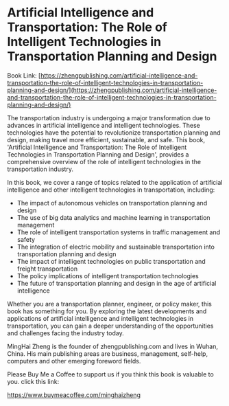 # Artificial Intelligence and Transportation: The Role of Intelligent Technologies in Transportation Planning and Design

Book Link: [https://zhengpublishing.com/artificial-intelligence-and-transportation-the-role-of-intelligent-technologies-in-transportation-planning-and-design/](https://zhengpublishing.com/artificial-intelligence-and-transportation-the-role-of-intelligent-technologies-in-transportation-planning-and-design/)

The transportation industry is undergoing a major transformation due to advances in artificial intelligence and intelligent technologies. These technologies have the potential to revolutionize transportation planning and design, making travel more efficient, sustainable, and safe. This book, 'Artificial Intelligence and Transportation: The Role of Intelligent Technologies in Transportation Planning and Design', provides a comprehensive overview of the role of intelligent technologies in the transportation industry.

In this book, we cover a range of topics related to the application of artificial intelligence and other intelligent technologies in transportation, including:

* The impact of autonomous vehicles on transportation planning and design
* The use of big data analytics and machine learning in transportation management
* The role of intelligent transportation systems in traffic management and safety
* The integration of electric mobility and sustainable transportation into transportation planning and design
* The impact of intelligent technologies on public transportation and freight transportation
* The policy implications of intelligent transportation technologies
* The future of transportation planning and design in the age of artificial intelligence

Whether you are a transportation planner, engineer, or policy maker, this book has something for you. By exploring the latest developments and applications of artificial intelligence and intelligent technologies in transportation, you can gain a deeper understanding of the opportunities and challenges facing the industry today.

MingHai Zheng is the founder of zhengpublishing.com and lives in Wuhan, China. His main publishing areas are business, management, self-help, computers and other emerging foreword fields.

Please Buy Me a Coffee to support us if you think this book is valuable to you. click this link:

https://www.buymeacoffee.com/minghaizheng
